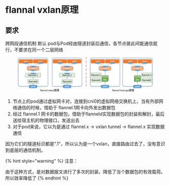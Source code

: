 # flannal vxlan原理

## 要求

跨网段通信机制 默认 pod与Pod经由隧道封装后通信，各节点彼此间能通信就行，不要求在同一个二层网络

<figure><img src="../../../../../../.gitbook/assets/image (27).png" alt=""><figcaption></figcaption></figure>

1. 节点上的pod通过虚拟网卡对，连接到cni0的虚拟网络交换机上，当有外部网络通信的时候，借助于 flannel.1网卡向外发出数据包
2. 经过 flannel.1 网卡的数据包，借助于flanneld实现数据包的封装和解封，最后送给宿主机的物理接口，发送出去
3. 对于pod来说，它以为是通过 flannel.x -> vxlan tunnel -> flannel.x 实现数据通信

因为它们的隧道标识都是".1"，所以认为是一个vxlan，直接路由过去了，没有意识到底层的通信机制。

{% hint style="warning" %}
注意：

由于这种方式，是对数据报文进行了多次的封装，降低了当个数据包的有效载荷。所以效率降低了
{% endhint %}

